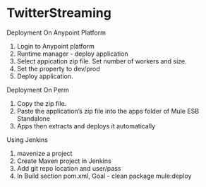 # TwitterStreaming
Deployment On Anypoint Platform
1. Login to Anypoint platform
2. Runtime manager - deploy application 
3. Select appication zip file. Set number of workers and size.
4. Set the property to dev/prod
5. Deploy application.

Deployment On Perm
1. Copy the zip file.
2. Paste the application’s zip file into the apps folder of Mule ESB Standalone
3. Apps then extracts and deploys it automatically

Using Jenkins
1. mavenize a project 
2. Create Maven project in Jenkins
3. Add git repo location and user/pass
4. In Build section pom.xml, Goal - clean package mule:deploy
